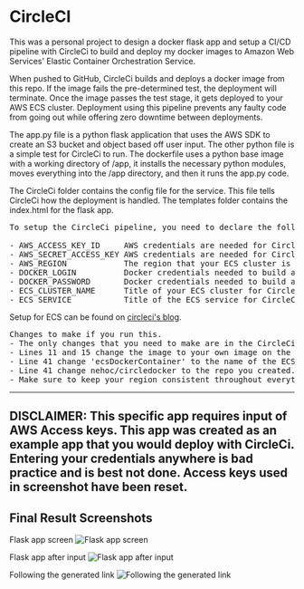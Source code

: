 # CircleCI

This was a personal project to design a docker flask app and setup a CI/CD pipeline with CircleCi to build and deploy my docker images to Amazon Web Services' Elastic Container Orchestration Service. 

When pushed to GitHub, CircleCi builds and deploys a docker image from this repo. If the image fails the pre-determined test, the deployment will terminate. Once the image passes the test stage, it gets deployed to your AWS ECS cluster. Deployment using this pipeline prevents any faulty code from going out while offering zero downtime between deployments.

The app.py file is a python flask application that uses the AWS SDK to create an S3 bucket and object based off user input. The other python file is a simple test for CircleCi to run. The dockerfile uses a python base image with a working directory of /app, it installs the necessary python modules, moves everything into the /app directory, and then it runs the app.py code. 

The CircleCi folder contains the config file for the service. This file tells CircleCi how the deployment is handled. The templates folder contains the index.html for the flask app. 

<pre>
To setup the CircleCi pipeline, you need to declare the following environmental variables within the project settings: 

- AWS_ACCESS_KEY_ID     AWS credentials are needed for CircleCi to push the image into production on AWS ECS.
- AWS_SECRET_ACCESS_KEY AWS credentials are needed for CircleCi to push the image into production on AWS ECS.
- AWS_REGION            The region that your ECS cluster is in.
- DOCKER_LOGIN          Docker credentials needed to build and push the image to Docker Hub.
- DOCKER_PASSWORD       Docker credentials needed to build and push the image to Docker Hub.
- ECS_CLUSTER_NAME      Title of your ECS cluster for CircleCi to push the image to.
- ECS_SERVICE           Title of the ECS service for CircleCI to deploy to.
</pre>

Setup for ECS can be found on [circleci's blog](https://circleci.com/blog/use-circleci-orbs-to-build-test-and-deploy-a-simple-go-application-to-aws-ecs/).

<pre>
Changes to make if you run this.
- The only changes that you need to make are in the CircleCi config.yml. 
- Lines 11 and 15 change the image to your own image on the dockerhub repo that you make.
- Line 41 change 'ecsDockerContainer' to the name of the ECS container that you make. 
- Line 41 change nehoc/circledocker to the repo you created.
- Make sure to keep your region consistent throughout everything.
</pre>

---------------------------------------------------------------------------------------------------------------------------------------------------------------------------------
DISCLAIMER: This specific app requires input of AWS Access keys. This app was created as an example app that you would deploy with CircleCi. Entering your credentials anywhere is bad practice and is best not done. Access keys used in screenshot have been reset.
---------------------------------------------------------------------------------------------------------------------------------------------------------------------------------
Final Result Screenshots
---------------------------------------------------------------------------------------------------------------------------------------------------------------------------------


Flask app screen
![Flask app screen](http://media.discordapp.net/attachments/400469377998258179/771138782652399666/unknown.png "test")


Flask app after input
![Flask app after input](https://media.discordapp.net/attachments/400469377998258179/771138857335914496/unknown.png)


Following the generated link
![Following the generated link](https://media.discordapp.net/attachments/400469377998258179/771138980904960010/unknown.png)
